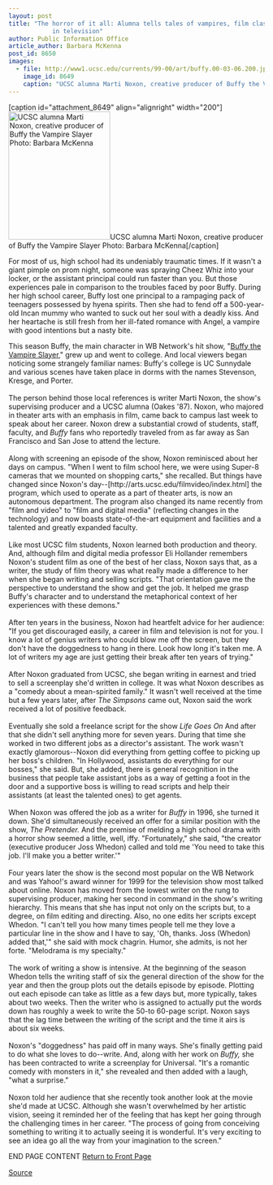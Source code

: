 ```yaml
---
layout: post
title: "The horror of it all: Alumna tells tales of vampires, film classes, and a career
			in television"
author: Public Information Office
article_author: Barbara McKenna
post_id: 8650
images:
  - file: http://www1.ucsc.edu/currents/99-00/art/buffy.00-03-06.200.jpg
    image_id: 8649
    caption: "UCSC alumna Marti Noxon, creative producer of Buffy the Vampire Slayer Photo: Barbara McKenna"
---
```


[caption id="attachment_8649" align="alignright" width="200"]<a href="http://dev-ucsc-news.pantheonsite.io/wp-content/uploads/2000/03/buffy.00-03-06.200.jpg"><img class="size-full wp-image-8649" src="http://dev-ucsc-news.pantheonsite.io/wp-content/uploads/2000/03/buffy.00-03-06.200.jpg" alt="UCSC alumna Marti Noxon, creative producer of Buffy the Vampire Slayer Photo: Barbara McKenna" width="200" height="252" /></a>UCSC alumna Marti Noxon, creative producer of Buffy the Vampire Slayer Photo: Barbara McKenna[/caption]
<p>
  For most of us, high school had its undeniably traumatic times. If it wasn't a giant pimple on prom night, someone was spraying Cheez Whiz into your locker, or the assistant principal could run faster than you. But those experiences pale in comparison to the troubles faced by poor Buffy. During her high school career, Buffy lost one principal to a rampaging pack of teenagers possessed by hyena spirits. Then she had to fend off a 500-year-old Incan mummy who wanted to suck out her soul with a deadly kiss. And her heartache is still fresh from her ill-fated romance with Angel, a vampire with good intentions but a nasty bite.
</p>This season Buffy, the main character in WB Network's hit show, "<a href="http://www.buffyslayer.com">Buffy the Vampire Slayer</a>," grew up and went to college. And local viewers began noticing some strangely familiar names: Buffy's college is UC Sunnydale and various scenes have taken place in dorms with the names Stevenson, Kresge, and Porter.<br>
<br>
The person behind those local references is writer Marti Noxon, the show's supervising producer and a UCSC alumna (Oakes '87). Noxon, who majored in theater arts with an emphasis in film, came back to campus last week to speak about her career. Noxon drew a substantial crowd of students, staff, faculty, and <i>Buffy</i> fans who reportedly traveled from as far away as San Francisco and San Jose to attend the lecture.<br>
<br>
Along with screening an episode of the show, Noxon reminisced about her days on campus. "When I went to film school here, we were using Super-8 cameras that we mounted on shopping carts," she recalled. But things have changed since Noxon's day--[http://arts.ucsc.edu/filmvideo/index.html] the program, which used to operate as a part of theater arts, is now an autonomous department. The program also changed its name recently from "film and video" to "film and digital media" (reflecting changes in the technology) and now boasts state-of-the-art equipment and facilities and a talented and greatly expanded faculty.<br>
<br>
Like most UCSC film students, Noxon learned both production and theory. And, although film and digital media professor Eli Hollander remembers Noxon's student film as one of the best of her class, Noxon says that, as a writer, the study of film theory was what really made a difference to her when she began writing and selling scripts. "That orientation gave me the perspective to understand the show and get the job. It helped me grasp Buffy's character and to understand the metaphorical context of her experiences with these demons."<br>
<br>
After ten years in the business, Noxon had heartfelt advice for her audience: "If you get discouraged easily, a career in film and television is not for you. I know a lot of genius writers who could blow me off the screen, but they don't have the doggedness to hang in there. Look how long it's taken me. A lot of writers my age are just getting their break after ten years of trying."<br>
<br>
After Noxon graduated from UCSC, she began writing in earnest and tried to sell a screenplay she'd written in college. It was what Noxon describes as a "comedy about a mean-spirited family." It wasn't well received at the time but a few years later, after <i>The Simpsons</i> came out, Noxon said the work received a lot of positive feedback.<br>
<br>
Eventually she sold a freelance script for the show <i>Life Goes On</i> And after that she didn't sell anything more for seven years. During that time she worked in two different jobs as a director's assistant. The work wasn't exactly glamorous--Noxon did everything from getting coffee to picking up her boss's children. "In Hollywood, assistants do everything for our bosses," she said. But, she added, there is general recognition in the business that people take assistant jobs as a way of getting a foot in the door and a supportive boss is willing to read scripts and help their assistants (at least the talented ones) to get agents.<br>
<br>
When Noxon was offered the job as a writer for <i>Buffy</i> in 1996, she turned it down. She'd simultaneously received an offer for a similar position with the show, <i>The Pretender.</i> And the premise of melding a high school drama with a horror show seemed a little, well, iffy. "Fortunately," she said, "the creator (executive producer Joss Whedon) called and told me 'You need to take this job. I'll make you a better writer.'"<br>
<br>
Four years later the show is the second most popular on the WB Network and was Yahoo!'s award winner for 1999 for the television show most talked about online. Noxon has moved from the lowest writer on the rung to supervising producer, making her second in command in the show's writing hierarchy. This means that she has input not only on the scripts but, to a degree, on film editing and directing. Also, no one edits her scripts except Whedon. "I can't tell you how many times people tell me they love a particular line in the show and I have to say, 'Oh, thanks. Joss (Whedon) added that,'" she said with mock chagrin. Humor, she admits, is not her forte. "Melodrama is my specialty."<br>
<br>
The work of writing a show is intensive. At the beginning of the season Whedon tells the writing staff of six the general direction of the show for the year and then the group plots out the details episode by episode. Plotting out each episode can take as little as a few days but, more typically, takes about two weeks. Then the writer who is assigned to actually put the words down has roughly a week to write the 50-to 60-page script. Noxon says that the lag time between the writing of the script and the time it airs is about six weeks.<br>
<br>
Noxon's "doggedness" has paid off in many ways. She's finally getting paid to do what she loves to do--write. And, along with her work on <i>Buffy,</i> she has been contracted to write a screenplay for Universal. "It's a romantic comedy with monsters in it," she revealed and then added with a laugh, "what a surprise."<br>
<br>
Noxon told her audience that she recently took another look at the movie she'd made at UCSC. Although she wasn't overwhelmed by her artistic vision, seeing it reminded her of the feeling that has kept her going through the challenging times in her career. "The process of going from conceiving something to writing it to actually seeing it is wonderful. It's very exciting to see an idea go all the way from your imagination to the screen."
<p>
  END PAGE CONTENT <a href="../../index.html">Return to Front Page</a> <img align="bottom" alt=" " border="0" height="1" src="../../images/trans.gif" width="385">
</p>
<p><a href="http://www1.ucsc.edu/currents/99-00/03-06/buffy.html" title="Permalink to buffy">Source</a></p>
